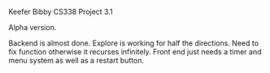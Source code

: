 Keefer Bibby
CS338
Project 3.1

Alpha version. 

Backend is almost done. Explore is working for half the directions. Need to fix function otherwise it recurses infinitely.
Front end just needs a timer and menu system as well as a restart button.
